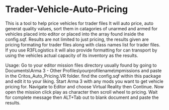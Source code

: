 # Trader-Vehicle-Auto-Pricing
This is a tool to help price vehicles for trader files
It will auto price, auto generat quality values, sort them in catagories of unarmed and armed for vehicles placed into editor or placed into the array found inside the
config.sqf. Results are not limited to just pricing, the results given are pricing formating for trader files along with class names list for trader files.
If you use R3FLogistics it will also provide formatting for can transport by using the vehicles actual capacity of its inventory as the results.

Usage:
Go to your editor mission files directory usually found by going to Documents\Arma 3 - Other Profiles\yourprofilename\mpmissions and paste in the Critos_Auto_Pricing.VR folder. find the config.sqf within this package and edit it to your liking. Start Arma 3 with any mods you want to get vehicle pricing for. Navigate to Editor and choose Virtual Reality then Continue. Now open the mission click play as character then scroll wheel to pricing. Wait for complete message then ALT+Tab out to blank document and paste the results.
